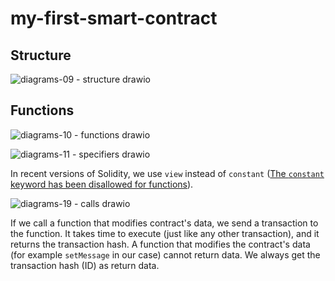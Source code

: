 # my-first-smart-contract

## Structure

![diagrams-09 - structure drawio](https://user-images.githubusercontent.com/26703184/168997973-bde1d20b-a2af-4836-a750-9cd08e99a32c.png)

## Functions

![diagrams-10 - functions drawio](https://user-images.githubusercontent.com/26703184/168998040-ab370718-9944-49ae-adbe-9c7d99457877.png)

![diagrams-11 - specifiers drawio](https://user-images.githubusercontent.com/26703184/168998092-39272d29-917b-4152-ae04-77664d27c25a.png)

In recent versions of Solidity, we use `view` instead of `constant` ([The `constant` keyword has been disallowed for functions](https://docs.soliditylang.org/en/v0.8.12/050-breaking-changes.html)).

![diagrams-19 - calls drawio](https://user-images.githubusercontent.com/26703184/169011709-5dae589e-7874-4848-aa94-a810fbed10f7.png)

If we call a function that modifies contract's data, we send a transaction to the function. It takes time to execute (just like any other transaction), and it returns the transaction hash. A function that modifies the contract's data (for example `setMessage` in our case) cannot return data. We always get the transaction hash (ID) as return data.
